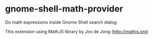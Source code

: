 gnome-shell-math-provider
=========================

Do math expressions inside Gnome Shell search dialog



This extension using MathJS library by Jos de Jong (http://mathjs.org)